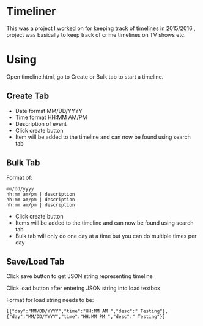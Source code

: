 # Timeliner

This was a project I worked on for keeping track of timelines in 2015/2016 , project was basically to keep track of crime timelines on TV shows etc.

# Using

Open timeline.html, go to Create or Bulk tab to start a timeline.

## Create Tab

 - Date format MM/DD/YYYY
 - Time format HH:MM AM/PM
 - Description of event
 - Click create button
 - Item will be added to the timeline and can now be found using search tab
 
 ## Bulk Tab
 
 Format of:
 
	mm/dd/yyyy
	hh:mm am/pm | description
	hh:mm am/pm | description
	hh:mm am/pm | description
 
 - Click create button
 - Items will be added to the timeline and can now be found using search tab
 - Bulk tab will only do one day at a time but you can do multiple times per day
 
 ## Save/Load Tab
 
 Click save button to get JSON string representing timeline
 
 Click load button after entering JSON string into load textbox
 
 Format for load string needs to be:
 
	[{"day":"MM/DD/YYYY","time":"HH:MM AM ","desc":" Testing"},
	{"day":"MM/DD/YYYY","time":"HH:MM PM ","desc":" Testing"}]